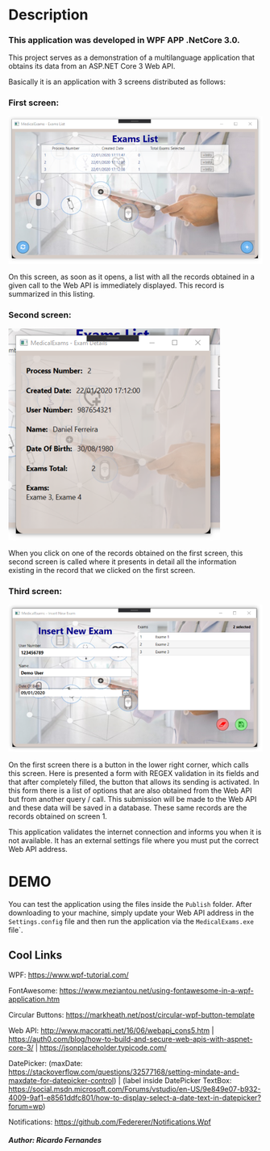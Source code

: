 # Description

### This application was developed in WPF APP .NetCore 3.0.

This project serves as a demonstration of a multilanguage application that obtains its data from an ASP.NET Core 3 Web API.

Basically it is an application with 3 screens distributed as follows:

### First screen:

![First Screen](https://raw.githubusercontent.com/rdfernandes/MedicalExams/master/screen1.png)

On this screen, as soon as it opens, a list with all the records obtained in a given call to the Web API is immediately displayed. This record is summarized in this listing.

### Second screen:

![Second Screen](https://raw.githubusercontent.com/rdfernandes/MedicalExams/master/screen2.png)

When you click on one of the records obtained on the first screen, this second screen is called where it presents in detail all the information existing in the record that we clicked on the first screen.

### Third screen:

![Third Screen](https://raw.githubusercontent.com/rdfernandes/MedicalExams/master/screen3.png)

On the first screen there is a button in the lower right corner, which calls this screen.
Here is presented a form with REGEX validation in its fields and that after completely filled, the button that allows its sending is activated.
In this form there is a list of options that are also obtained from the Web API but from another query / call.
This submission will be made to the Web API and these data will be saved in a database.
These same records are the records obtained on screen 1.


This application validates the internet connection and informs you when it is not available.
It has an external settings file where you must put the correct Web API address.



# DEMO

You can test the application using the files inside the `Publish` folder.
After downloading to your machine, simply update your Web API address in the `Settings.config` file and then run the application via the `MedicalExams.exe` file`.



## Cool Links

WPF: https://www.wpf-tutorial.com/

FontAwesome: https://www.meziantou.net/using-fontawesome-in-a-wpf-application.htm

Circular Buttons: https://markheath.net/post/circular-wpf-button-template

Web API: http://www.macoratti.net/16/06/webapi_cons5.htm | https://auth0.com/blog/how-to-build-and-secure-web-apis-with-aspnet-core-3/ | https://jsonplaceholder.typicode.com/

DatePicker: (maxDate: https://stackoverflow.com/questions/32577168/setting-mindate-and-maxdate-for-datepicker-control) | (label inside DatePicker TextBox: https://social.msdn.microsoft.com/Forums/vstudio/en-US/9e849e07-b932-4009-9af1-e8561ddfc801/how-to-display-select-a-date-text-in-datepicker?forum=wp)

Notifications: https://github.com/Federerer/Notifications.Wpf


##### Author: Ricardo Fernandes
